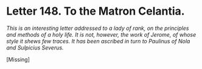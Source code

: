 <h1>Letter 148. To the Matron Celantia.</h1>

<p><i>This is an interesting letter addressed to a lady of rank, on the principles and methods of a holy life. It is not, however, the work of Jerome, of whose style it shews few traces. It has been ascribed in turn to Paulinus of Nola and Sulpicius Severus.</i></p>

[Missing]